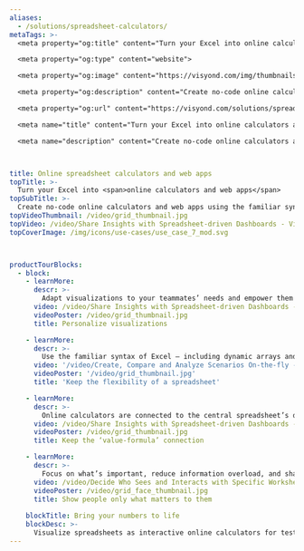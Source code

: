 ```yaml
---
aliases: 
  - /solutions/spreadsheet-calculators/
metaTags: >-
  <meta property="og:title" content="Turn your Excel into online calculators and web apps">

  <meta property="og:type" content="website">

  <meta property="og:image" content="https://visyond.com/img/thumbnails/Solutions2022/Thumbnail - Solutions - Dashboards 2022.png">

  <meta property="og:description" content="Create no-code online calculators and web apps using the familiar syntax of Excel, helping your team to get insights from the central model and answer 'what-if' questions.">

  <meta property="og:url" content="https://visyond.com/solutions/spreadsheet-calculators/">

  <meta name="title" content="Turn your Excel into online calculators and web apps">

  <meta name="description" content="Create no-code online calculators and web apps using the familiar syntax of Excel, helping your team to get insights from the central model and answer 'what-if' questions.">



title: Online spreadsheet calculators and web apps
topTitle: >-
  Turn your Excel into <span>online calculators and web apps</span>
topSubTitle: >-
  Create no-code online calculators and web apps using the familiar syntax of Excel, helping your team to get insights from the central model and answer 'what-if' questions.
topVideoThumbnail: /video/grid_thumbnail.jpg
topVideo: /video/Share Insights with Spreadsheet-driven Dashboards - Visyond.mp4
topCoverImage: /img/icons/use-cases/use_case_7_mod.svg



productTourBlocks:
  - block:
    - learnMore:
      descr: >-
        Adapt visualizations to your teammates’ needs and empower them to get insights from the central model without collaboration chaos or interfering with each other.
      video: /video/Share Insights with Spreadsheet-driven Dashboards - Visyond.mp4
      videoPoster: /video/grid_thumbnail.jpg
      title: Personalize visualizations

    - learnMore:
      descr: >-
        Use the familiar syntax of Excel — including dynamic arrays and XLOOKUPs — and quickly create interactive visualizations and online calculators for your team.
      video: '/video/Create, Compare and Analyze Scenarios On-the-fly - Visyond.mp4'
      videoPoster: '/video/grid_thumbnail.jpg'
      title: 'Keep the flexibility of a spreadsheet'

    - learnMore:
      descr: >-
        Online calculators are connected to the central spreadsheet’s data and formulas, allowing people to query the model and stay up to date with the latest changes in the model or scenarios.
      video: /video/Share Insights with Spreadsheet-driven Dashboards - Visyond.mp4
      videoPoster: /video/grid_thumbnail.jpg
      title: Keep the ‘value-formula’ connection

    - learnMore:
      descr: >-
        Focus on what’s important, reduce information overload, and share only specific parts of the model with people. For example, predictive dashboards for decision-makers or data entry worksheets for contributors.
      video: /video/Decide Who Sees and Interacts with Specific Worksheets and Dashboards - Visyond.mp4
      videoPoster: /video/grid_face_thumbnail.jpg
      title: Show people only what matters to them
         
    blockTitle: Bring your numbers to life
    blockDesc: >-
      Visualize spreadsheets as interactive online calculators for testing scenarios, answering 'what-if' questions on the spot, or presenting the value of your offering to clients and prospects.
---
```


